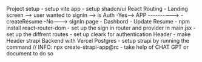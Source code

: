 Project setup
    - setup vite app
    - setup shadcn/ui
React Routing
    - Landing screen --> user wanted to signin --> is Auth -Yes--> APP ----------> - createResume
                                                           -No---> signIn page     - Dashbord
                                                                                   - Update Resume
    - npm install react-router-dom
    - set up the sign in router and provider in main.jsx
    - set up the diffrent routes
    - set up cleark for authentication
Header
    - make Header 
strapi Backend with Vercel Postgres
    - setup strapi by running the command
            // INFO: npx create-strapi-app@rc
    - take help of CHAT GPT or document to do so
